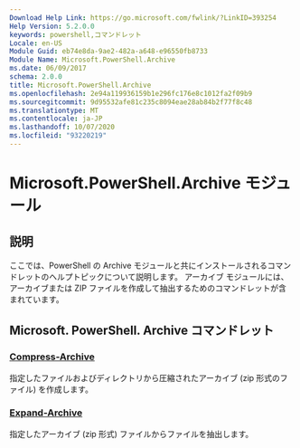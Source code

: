 ```yaml
---
Download Help Link: https://go.microsoft.com/fwlink/?LinkID=393254
Help Version: 5.2.0.0
keywords: powershell,コマンドレット
Locale: en-US
Module Guid: eb74e8da-9ae2-482a-a648-e96550fb8733
Module Name: Microsoft.PowerShell.Archive
ms.date: 06/09/2017
schema: 2.0.0
title: Microsoft.PowerShell.Archive
ms.openlocfilehash: 2e94a119936159b1e296fc176e8c1012fa2f09b9
ms.sourcegitcommit: 9d95532afe81c235c8094eae28ab84b2f77f8c48
ms.translationtype: MT
ms.contentlocale: ja-JP
ms.lasthandoff: 10/07/2020
ms.locfileid: "93220219"
---
```

# Microsoft.PowerShell.Archive モジュール

## 説明

ここでは、PowerShell の Archive モジュールと共にインストールされるコマンドレットのヘルプトピックについて説明します。 アーカイブ モジュールには、アーカイブまたは ZIP ファイルを作成して抽出するためのコマンドレットが含まれています。

## Microsoft. PowerShell. Archive コマンドレット

### [Compress-Archive](Compress-Archive.md)
指定したファイルおよびディレクトリから圧縮されたアーカイブ (zip 形式のファイル) を作成します。

### [Expand-Archive](Expand-Archive.md)
指定したアーカイブ (zip 形式) ファイルからファイルを抽出します。

